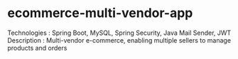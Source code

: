 # ecommerce-multi-vendor-app 
Technologies :  Spring Boot, MySQL, Spring Security, Java Mail Sender, JWT 
Description : Multi-vendor e-commerce, enabling multiple sellers to manage products and orders
